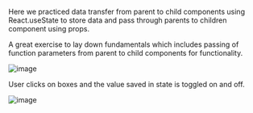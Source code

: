 Here we practiced data transfer from parent to child components using React.useState to store data and pass through parents to children component using props. 

A great exercise to lay down fundamentals which includes passing of function parameters from parent to child components for functionality. 

![image](https://github.com/user-attachments/assets/158846c7-ffc7-4b24-8421-f9486321f8cc)

User clicks on boxes and the value saved in state is toggled on and off.

![image](https://github.com/user-attachments/assets/c17c7c8f-0f8e-4c9b-809a-cc6f76b85080)

